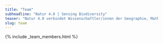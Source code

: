 ```yaml
---
title: "Team"
subheadline: "Natur 4.0 | Sensing Biodiversity"
teaser: "Natur 4.0 verbindet Wissenschaftler/innen der Geographie, Mathematik, Ökologie und Informatik mit naturschutzfachlichen Experten/-innen, Schulen und Verbänden. "
slug: team
---
```


{% include _team_members.html %}
